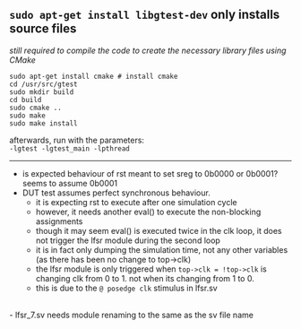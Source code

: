 ## `sudo apt-get install libgtest-dev` only installs source files
*still required to compile the code to create the necessary library files using CMake*

`sudo apt-get install cmake # install cmake`<br>
`cd /usr/src/gtest`<br>
`sudo mkdir build`<br>
`cd build`<br>
`sudo cmake ..`<br>
`sudo make`<br>
`sudo make install`<br>

afterwards, run with the parameters:<br>
`-lgtest -lgtest_main -lpthread`

---

- is expected behaviour of rst meant to set sreg to 0b0000 or 0b0001? seems to assume 0b0001
- DUT test assumes perfect synchronous behaviour.
  - it is expecting rst to execute after one simulation cycle
  - however, it needs another eval() to execute the non-blocking assignments
  - though it may seem eval() is executed twice in the clk loop, it does not trigger the lfsr module during the second loop
  - it is in fact only dumping the simulation time, not any other variables (as there has been no change to top->clk)
  - the lfsr module is only triggered when `top->clk = !top->clk` is changing clk from 0 to 1. not when its changing from 1 to 0.
  - this is due to the `@ posedge clk` stimulus in lfsr.sv
<br>
- lfsr_7.sv needs module renaming to the same as the sv file name